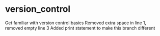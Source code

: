 # version_control
Get familiar with version control basics
Removed extra space in line 1, removed empty line 3
Added print statement to make this branch different
